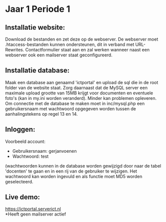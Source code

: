# Jaar 1 Periode 1

## Installatie website:

Download de bestanden en zet deze op de webserver. De webserver moet .htaccess-bestanden kunnen ondersteunen, dit in verband met URL-Rewrites. Contactformulier staat aan en zal werken wanneer naast een webserver ook een mailserver staat geconfigureerd.


## Installatie database:

Maak een database aan genaamd 'ictportal' en upload de sql die in de root folder van de website staat. Zorg daarnaast dat de MySQL server een maximale upload grootte van 15MB krijgt voor documenten en eventuele foto's (kan in my.ini worden veranderd). Minder kan problemen opleveren. Om connectie met de database te maken moet in inc/mysql.php een gebruikersnaam met wachtwoord opgegeven worden tussen de aanhalingstekens op regel 13 en 14.


## Inloggen:

Voorbeeld account:

* Gebruikersnaam: gerjanvoenen
* Wachtwoord: test

(wachtwoorden kunnen in de database worden gewijzigd door naar de tabel 'docenten' te gaan en in een rij van de gebruiker te wijzigen. Het wachtwoord kan worden ingevuld en als functie moet MD5 worden geselecteerd.


## Live demo:

https://ictportal.serverict.nl <br>
*Heeft geen mailserver actief 
